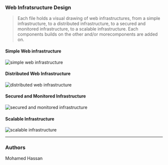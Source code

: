 ### Web Infratsructure Design
> Each file holds a visual drawing of web infrastructures, from a simple infrastructure, to a distributed infrastructure, 
to a secured and monitored infrastructure, to a scalable infrastructure. Each components builds on the other and/or morecomponents are added on.

#### Simple Web infrastructure
![simple web infrastructure](https://i.imgur.com/pbknvAn.jpg)
#### Distributed Web Infrastructure
![distributed web infrastructure](https://i.imgur.com/n75BOnC.jpg)
#### Secured and Monitored Infrastructure
![secured and monitored infrastructure](https://i.imgur.com/75k7rlK.jpg)
#### Scalable Infrastructure
![scalable infrastructure](https://i.imgur.com/AVOdeVZ.jpg)

---
### Authors
Mohamed Hassan